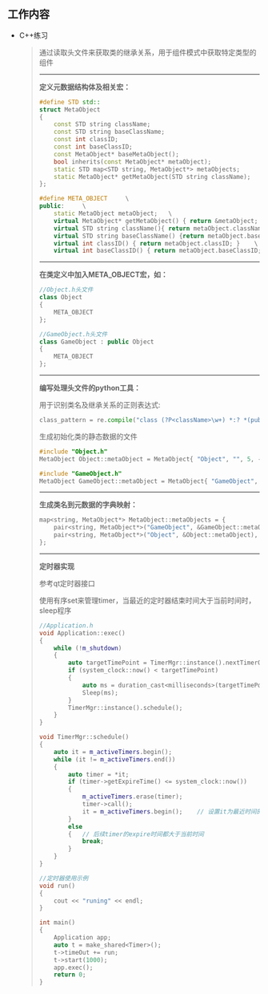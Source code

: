 ## 工作内容

* C++练习

  > 通过读取头文件来获取类的继承关系，用于组件模式中获取特定类型的组件
  >
  > ***
  >
  > **定义元数据结构体及相关宏：**
  >
  > ```cpp
  > #define STD std::
  > struct MetaObject
  > {
  > 	const STD string className;
  > 	const STD string baseClassName;
  > 	const int classID;
  > 	const int baseClassID;
  > 	const MetaObject* baseMetaObject();
  > 	bool inherits(const MetaObject* metaObject);
  > 	static STD map<STD string, MetaObject*> metaObjects;
  > 	static MetaObject* getMetaObject(STD string className);
  > };
  > 
  > #define META_OBJECT		\
  > public:		\
  > 	static MetaObject metaObject;	\
  > 	virtual MetaObject* getMetaObject() { return &metaObject; }	\
  > 	virtual STD string className(){ return metaObject.className;}	\
  > 	virtual STD string baseClassName() {return metaObject.baseClassName; }	\
  > 	virtual int classID() { return metaObject.classID; }	\
  > 	virtual int baseClassID() { return metaObject.baseClassID; }
  > ```
  >
  > ***
  >
  > **在类定义中加入META_OBJECT宏，如：**
  >
  > ```c++
  > //Object.h头文件
  > class Object
  > {
  > 	META_OBJECT
  > };
  > 
  > //GameObject.h头文件
  > class GameObject : public Object
  > {
  > 	META_OBJECT
  > };
  > ```
  >
  > ***
  >
  > **编写处理头文件的python工具：**
  >
  > 用于识别类名及继承关系的正则表达式:
  >
  > ```python
  > class_pattern = re.compile("class (?P<className>\w+) *:? *(public (?P<parentName>\w+))?.*{.*META_OBJECT.*}", re.M | re.S)
  > ```
  >
  > 生成初始化类的静态数据的文件
  >
  > ```c++
  > #include "Object.h"
  > MetaObject Object::metaObject = MetaObject{ "Object", "", 5, -1};
  > ```
  >
  > ```c++
  > #include "GameObject.h"
  > MetaObject GameObject::metaObject = MetaObject{ "GameObject", "Object", 4, -1};
  > ```
  >
  > ***
  >
  > **生成类名到元数据的字典映射：**
  >
  > ```c++
  > map<string, MetaObject*> MetaObject::metaObjects = {
  > 	pair<string, MetaObject*>("GameObject", &GameObject::metaObject),
  > 	pair<string, MetaObject*>("Object", &Object::metaObject),
  > };
  > ```
  >
  > ***
  >
  > **定时器实现**
  >
  > 参考qt定时器接口
  >
  > 使用有序set来管理timer，当最近的定时器结束时间大于当前时间时，sleep程序
  >
  > ```c++
  > //Application.h
  > void Application::exec()
  > {
  > 	while (!m_shutdown)
  > 	{
  > 		auto targetTimePoint = TimerMgr::instance().nextTimerCallTimePoint();
  > 		if (system_clock::now() < targetTimePoint)
  > 		{
  > 			auto ms = duration_cast<milliseconds>(targetTimePoint - system_clock::now()).count();
  > 			Sleep(ms);
  > 		}	
  > 		TimerMgr::instance().schedule();
  > 	}
  > }
  > ```
  >
  > ```c++
  > void TimerMgr::schedule()
  > {
  > 	auto it = m_activeTimers.begin();
  > 	while (it != m_activeTimers.end())
  > 	{
  > 		auto timer = *it;
  > 		if (timer->getExpireTime() <= system_clock::now())
  > 		{
  > 			m_activeTimers.erase(timer);
  > 			timer->call();
  > 			it = m_activeTimers.begin();	// 设置it为最近时间的timer
  > 		}
  > 		else
  > 		{	// 后续timer的expire时间都大于当前时间
  > 			break;
  > 		}
  > 	}
  > }
  > ```
  >
  > ```c++
  > //定时器使用示例
  > void run()
  > {
  > 	cout << "runing" << endl;
  > }
  > 
  > int main()
  > {
  > 	Application app;
  > 	auto t = make_shared<Timer>();
  > 	t->timeOut += run;
  > 	t->start(1000);
  > 	app.exec();
  > 	return 0;
  > }
  > ```
  >
  > 
  >
  > 

